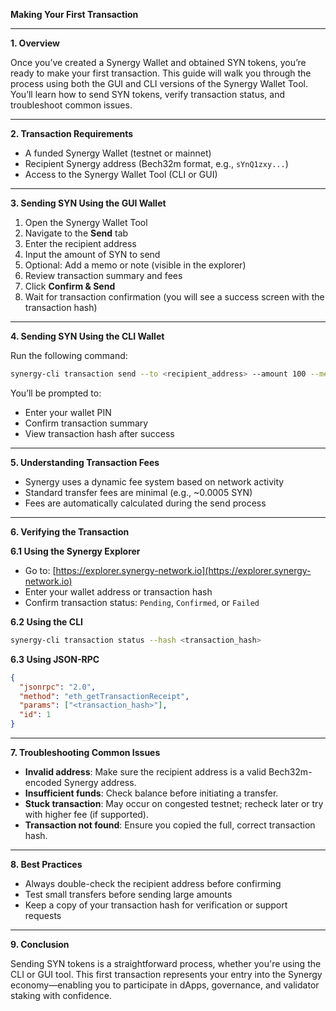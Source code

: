 **Making Your First Transaction**

---

**1. Overview**

Once you’ve created a Synergy Wallet and obtained SYN tokens, you’re ready to make your first transaction. This guide will walk you through the process using both the GUI and CLI versions of the Synergy Wallet Tool. You’ll learn how to send SYN tokens, verify transaction status, and troubleshoot common issues.

---

**2. Transaction Requirements**

* A funded Synergy Wallet (testnet or mainnet)
* Recipient Synergy address (Bech32m format, e.g., `sYnQ1zxy...`)
* Access to the Synergy Wallet Tool (CLI or GUI)

---

**3. Sending SYN Using the GUI Wallet**

1. Open the Synergy Wallet Tool
2. Navigate to the **Send** tab
3. Enter the recipient address
4. Input the amount of SYN to send
5. Optional: Add a memo or note (visible in the explorer)
6. Review transaction summary and fees
7. Click **Confirm & Send**
8. Wait for transaction confirmation (you will see a success screen with the transaction hash)

---

**4. Sending SYN Using the CLI Wallet**

Run the following command:

```bash
synergy-cli transaction send --to <recipient_address> --amount 100 --memo "First transaction"
```

You’ll be prompted to:

* Enter your wallet PIN
* Confirm transaction summary
* View transaction hash after success

---

**5. Understanding Transaction Fees**

* Synergy uses a dynamic fee system based on network activity
* Standard transfer fees are minimal (e.g., \~0.0005 SYN)
* Fees are automatically calculated during the send process

---

**6. Verifying the Transaction**

**6.1 Using the Synergy Explorer**

* Go to: [https://explorer.synergy-network.io](https://explorer.synergy-network.io)
* Enter your wallet address or transaction hash
* Confirm transaction status: `Pending`, `Confirmed`, or `Failed`

**6.2 Using the CLI**

```bash
synergy-cli transaction status --hash <transaction_hash>
```

**6.3 Using JSON-RPC**

```json
{
  "jsonrpc": "2.0",
  "method": "eth_getTransactionReceipt",
  "params": ["<transaction_hash>"],
  "id": 1
}
```

---

**7. Troubleshooting Common Issues**

* **Invalid address**: Make sure the recipient address is a valid Bech32m-encoded Synergy address.
* **Insufficient funds**: Check balance before initiating a transfer.
* **Stuck transaction**: May occur on congested testnet; recheck later or try with higher fee (if supported).
* **Transaction not found**: Ensure you copied the full, correct transaction hash.

---

**8. Best Practices**

* Always double-check the recipient address before confirming
* Test small transfers before sending large amounts
* Keep a copy of your transaction hash for verification or support requests

---

**9. Conclusion**

Sending SYN tokens is a straightforward process, whether you're using the CLI or GUI tool. This first transaction represents your entry into the Synergy economy—enabling you to participate in dApps, governance, and validator staking with confidence.
